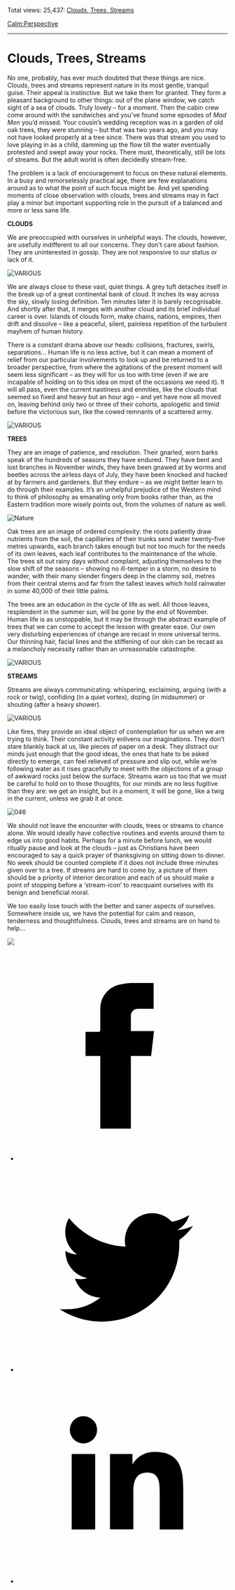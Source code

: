 Total views: 25,437: [Clouds, Trees, Streams](https://www.theschooloflife.com/thebookoflife/clouds-trees-streams/)

[Calm:](https://www.theschooloflife.com/thebookoflife/category/calm/)[Perspective](https://www.theschooloflife.com/thebookoflife/category/calm/perspective/)

* * *

# Clouds, Trees, Streams
<style>
						.alignnone {
  display: block;
  margin-left: auto;
  margin-right: auto;
  align: center:
}

.addtoany_share_save_container {
display:none;
}

.wp-block-image {
		display: block;
  margin-left: auto;
  margin-right: auto;
  width: 50%;
}

.aligncenter {
display: block;
  margin-left: auto;
  margin-right: auto;
  align: center:
}

@media only screen and (max-width: 500px) {
  .wp-block-image {
		display: block;
  margin-left: auto;
  margin-right: auto;
  width: 100%;
} }

h1 {max-width: 600px !important;
}
.s18-single-post .content-area .site-main article .post-cat-header-display + .old-wrapper p {
    font-size: 1.200em
}
						</style>

No one, probably, has ever much doubted that these things are nice. Clouds, trees and streams represent nature in its most gentle, tranquil guise. Their appeal is instinctive. But we take them for granted. They form a pleasant background to other things: out of the plane window, we catch sight of a sea of clouds. Truly lovely – for a moment. Then the cabin crew come around with the sandwiches and you’ve found some episodes of _Mad Men_ you’d missed. Your cousin’s wedding reception was in a garden of old oak trees, they were stunning – but that was two years ago, and you may not have looked properly at a tree since. There was that stream you used to love playing in as a child, damming up the flow till the water eventually protested and swept away your rocks. There must, theoretically, still be lots of streams. But the adult world is often decidedly stream-free.

The problem is a lack of encouragement to focus on these natural elements. In a busy and remorselessly practical age, there are few explanations around as to what the point of such focus might be. And yet spending moments of close observation with clouds, trees and streams may in fact play a minor but important supporting role in the pursuit of a balanced and more or less sane life.

**CLOUDS&nbsp;**

We are preoccupied with ourselves in unhelpful ways. The clouds, however, are usefully indifferent to all our concerns. They don’t care about fashion. They are uninterested in gossip. They are not responsive to our status or lack of it.

![VARIOUS](https://www.theschooloflife.com/thebookoflife/wp-content/uploads/2014/09/rexfeatures_3595903a.jpg)

We are always close to these vast, quiet things. A grey tuft detaches itself in the break up of a great continental bank of cloud. It inches its way across the sky, slowly losing definition. Ten minutes later it is barely recognisable. And shortly after that, it merges with another cloud and its brief individual career is over. Islands of clouds form, make chains, nations, empires, then drift and dissolve – like a peaceful, silent, painless repetition of the turbulent mayhem of human history.

There is a constant drama above our heads: collisions, fractures, swirls, separations… Human life is no less active, but it can mean a moment of relief from our particular involvements to look up and be returned to a broader perspective, from where the agitations of the present moment will seem less significant – as they will for us too with time (even if we are incapable of holding on to this idea on most of the occasions we need it). It will all pass, even the current nastiness and enmities, like the clouds that seemed so fixed and heavy but an hour ago – and yet have now all moved on, leaving behind only two or three of their cohorts, apologetic and timid before the victorious sun, like the cowed remnants of a scattered army.

![VARIOUS](https://www.theschooloflife.com/thebookoflife/wp-content/uploads/2014/09/rexfeatures_3337556a1.jpg)

**TREES**

They are an image of patience, and resolution. Their gnarled, worn barks speak of the hundreds of seasons they have endured. They have bent and lost branches in November winds, they have been gnawed at by worms and beetles across the airless days of July, they have been knocked and hacked at by farmers and gardeners. But they endure – as we might better learn to do through their examples. It’s an unhelpful prejudice of the Western mind to think of philosophy as emanating only from books rather than, as the Eastern tradition more wisely points out, from the volumes of nature as well.

![Nature](https://www.theschooloflife.com/thebookoflife/wp-content/uploads/2014/09/rexfeatures_3749387a.jpg)

Oak trees are an image of ordered complexity: the roots patiently draw nutrients from the soil, the capillaries of their trunks send water twenty-five metres upwards, each branch takes enough but not too much for the needs of its own leaves, each leaf contributes to the maintenance of the whole. The trees sit out rainy days without complaint, adjusting themselves to the slow shift of the seasons – showing no ill-temper in a storm, no desire to wander, with their many slender fingers deep in the clammy soil, metres from their central stems and far from the tallest leaves which hold rainwater in some 40,000 of their little palms.

The trees are an education in the cycle of life as well. All those leaves, resplendent in the summer sun, will be gone by the end of November. Human life is as unstoppable, but it may be through the abstract example of trees that we can come to accept the lesson with greater ease. Our own very disturbing experiences of change are recast in more universal terms. Our thinning hair, facial lines and the stiffening of our skin can be recast as a melancholy necessity rather than an unreasonable catastrophe.

![VARIOUS](https://www.theschooloflife.com/thebookoflife/wp-content/uploads/2014/09/rexfeatures_3437458a.jpg)

**STREAMS**

Streams are always communicating: whispering, exclaiming, arguing (with a rock or twig), confiding (in a quiet vortex), dozing (in midsummer) or shouting (after a heavy shower).

![VARIOUS](https://www.theschooloflife.com/thebookoflife/wp-content/uploads/2014/09/rexfeatures_1217115a.jpg)

Like fires, they provide an ideal object of contemplation for us when we are trying to think. Their constant activity enlivens our imaginations. They don’t stare blankly back at us, like pieces of paper on a desk. They distract our minds just enough that the good ideas, the ones that hate to be asked directly to emerge, can feel relieved of pressure and slip out, while we’re following water as it rises gracefully to meet with the objections of a group of awkward rocks just below the surface. Streams warn us too that we must be careful to hold on to those thoughts, for our minds are no less fugitive than they are: we get an insight, but in a moment, it will be gone, like a twig in the current, unless we grab it at once.

![046](https://www.theschooloflife.com/thebookoflife/wp-content/uploads/2014/09/046.jpg)

We should not leave the encounter with clouds, trees or streams to chance alone. We would ideally have collective routines and events around them to edge us into good habits. Perhaps for a minute before lunch, we would ritually pause and look at the clouds – just as Christians have been encouraged to say a quick prayer of thanksgiving on sitting down to dinner. No week should be counted complete if it does not include three minutes given over to a tree. If streams are hard to come by, a picture of them should be a priority of interior decoration and each of us should make a point of stopping before a ‘stream-icon’ to reacquaint ourselves with its benign and beneficial moral.

We too easily lose touch with the better and saner aspects of ourselves. Somewhere inside us, we have the potential for calm and reason, tenderness and thoughtfulness. Clouds, trees and streams are on hand to help…

[![](https://img.youtube.com/vi/xXPLbcsDOJQ/0.jpg)](//www.youtube.com/embed/xXPLbcsDOJQ? '')
<style>
    .iframe-class { display: block !important; }
</style>

- [<svg xmlns="http://www.w3.org/2000/svg" viewbox="0 0 26 26"><title>Facebook</title>
                    <g>
                        <path d="M8.38,10H9.92c.2,0,.29,0,.29-.28,0-.82,0-1.64,0-2.46a3.05,3.05,0,0,1,2.57-3.15A7.22,7.22,0,0,1,14,3.95c.86,0,1.71,0,2.57,0h.25v3.2h-2A.85.85,0,0,0,14,8c0,.62,0,1.24,0,1.91h2.87L16.51,13H14v9H10.21V13H8.38Z"></path>
                    </g>
                </svg>](http://www.facebook.com/sharer/sharer.php?u=https://www.theschooloflife.com/thebookoflife/clouds-trees-streams/)
- [<svg xmlns="http://www.w3.org/2000/svg" viewbox="0 0 26 26"><title>Twitter</title>
                    <path d="M21.69,7.9a6.75,6.75,0,0,1-1.94.53,3.39,3.39,0,0,0,1.48-1.87,6.76,6.76,0,0,1-2.14.82,3.38,3.38,0,0,0-5.75,3.08,9.59,9.59,0,0,1-7-3.53,3.38,3.38,0,0,0,1,4.51A3.36,3.36,0,0,1,5.89,11v0A3.38,3.38,0,0,0,8.6,14.37a3.39,3.39,0,0,1-1.53.06,3.38,3.38,0,0,0,3.15,2.35A6.78,6.78,0,0,1,6,18.22a6.87,6.87,0,0,1-.81,0A9.6,9.6,0,0,0,20,10.08q0-.22,0-.44A6.86,6.86,0,0,0,21.69,7.9Z"></path>
                </svg>](http://twitter.com/share?url=https://www.theschooloflife.com/thebookoflife/clouds-trees-streams/&text=&via=theschooloflife)
- [<svg xmlns="http://www.w3.org/2000/svg" viewbox="0 0 26 26"><title>LinkedIn</title>
<path class="cls-2" d="M6.67,10H9.58v9.36H6.67ZM8.13,5.32A1.69,1.69,0,1,1,6.44,7,1.69,1.69,0,0,1,8.13,5.32"></path><path class="cls-2" d="M11.41,10H14.2v1.28h0A3.06,3.06,0,0,1,17,9.75c2.95,0,3.49,1.94,3.49,4.46v5.14H17.57V14.79c0-1.09,0-2.48-1.51-2.48s-1.75,1.18-1.75,2.4v4.63H11.41Z"></path></svg>](https://www.linkedin.com/shareArticle?mini=true&url=https://www.theschooloflife.com/thebookoflife/clouds-trees-streams/)
